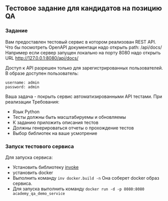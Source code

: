 ## Тестовое задание для кандидатов на позицию QA
### Задание
Вам предоставлен тестовый сервис в котором реализован REST API. Что бы посмотреть OpenAPI документаци надо открыть path: /api/docs/ Например если сервер запущен локально на порту 8080 надо открыть URL http://127.0.0.1:8080/api/docs/ 
  
Доступ к API разрешен только для зарегистрированных пользователей. В образе доступен пользователь:

    username: admin
    password: admin

Ваша задача - покрыть сервис автоматизированными API тестами. При реализации
Требования:
 - Язык Python
 - Тесты должны быть масштабируемы и обновляемы
 - К заданию приложить описания тестов
 - Должны генерироваться отчеты о прохождение тестов
 - Выбор библиотек на ваше усмотрение

### Запуск тестового сервиса
Для запуска сервиса:

 - Установить библиотеку [invoke](https://www.pyinvoke.org/installing.html)
 - установить docker
 - Выполнить команду `inv docker.build -n` Она соберет docker образ сервиса.
 - Для запуска выполнить команду `docker run -d -p 8080:8080 academy_qa_demo_service`